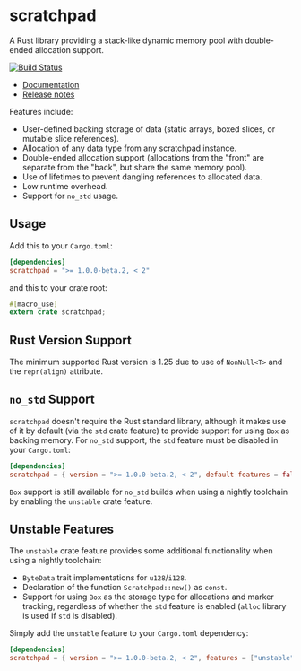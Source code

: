 scratchpad
==========

A Rust library providing a stack-like dynamic memory pool with double-ended
allocation support.

[![Build Status](https://travis-ci.org/okready/scratchpad.svg?branch=master)](https://travis-ci.org/okready/scratchpad)

- [Documentation](https://docs.rs/scratchpad)
- [Release notes](https://github.com/okready/scratchpad/releases)

Features include:

- User-defined backing storage of data (static arrays, boxed slices, or
  mutable slice references).
- Allocation of any data type from any scratchpad instance.
- Double-ended allocation support (allocations from the "front" are separate
  from the "back", but share the same memory pool).
- Use of lifetimes to prevent dangling references to allocated data.
- Low runtime overhead.
- Support for `no_std` usage.

## Usage

Add this to your `Cargo.toml`:

```toml
[dependencies]
scratchpad = ">= 1.0.0-beta.2, < 2"
```

and this to your crate root:

```rust
#[macro_use]
extern crate scratchpad;
```

## Rust Version Support

The minimum supported Rust version is 1.25 due to use of `NonNull<T>` and the
`repr(align)` attribute.

## `no_std` Support

`scratchpad` doesn't require the Rust standard library, although it makes use
of it by default (via the `std` crate feature) to provide support for using
`Box` as backing memory. For `no_std` support, the `std` feature must be
disabled in your `Cargo.toml`:

```toml
[dependencies]
scratchpad = { version = ">= 1.0.0-beta.2, < 2", default-features = false }
```

`Box` support is still available for `no_std` builds when using a nightly
toolchain by enabling the `unstable` crate feature.

## Unstable Features

The `unstable` crate feature provides some additional functionality when using
a nightly toolchain:

- `ByteData` trait implementations for `u128`/`i128`.
- Declaration of the function `Scratchpad::new()` as `const`.
- Support for using `Box` as the storage type for allocations and marker
  tracking, regardless of whether the `std` feature is enabled (`alloc`
  library is used if `std` is disabled).

Simply add the `unstable` feature to your `Cargo.toml` dependency:

```toml
[dependencies]
scratchpad = { version = ">= 1.0.0-beta.2, < 2", features = ["unstable"] }
```
